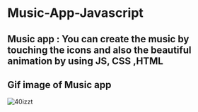 # Music-App-Javascript
## Music app : You can create the music by touching the icons and also the beautiful animation by using JS, CSS ,HTML
## Gif image of Music app
![40izzt](https://user-images.githubusercontent.com/32910597/81336422-f2397e80-90c6-11ea-9e89-ba8c662edf3f.gif)

